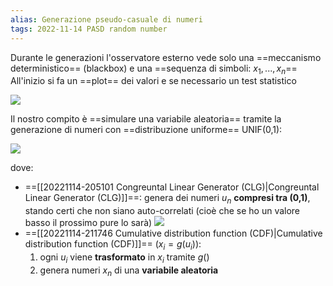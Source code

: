 ```yaml
---
alias: Generazione pseudo-casuale di numeri
tags: 2022-11-14 PASD random number
---
```


Durante le generazioni l'osservatore esterno vede solo una ==meccanismo deterministico== (blackbox) e una ==sequenza di simboli: $x_1,...,x_n$==
All'inizio si fa un ==plot== dei valori e se necessario un test statistico

![](Uni/PASD/img/plot.jpeg)

Il nostro compito è ==simulare una variabile aleatoria== tramite la generazione di numeri con ==distribuzione uniforme== UNIF(0,1):

![](Uni/PASD/img/gennum.jpeg)

dove:
- ==[[20221114-205101 Congreuntal Linear Generator (CLG)|Congreuntal Linear Generator (CLG)]]==: genera dei numeri $u_n$ **compresi tra (0,1)**, stando certi che non siano auto-correlati (cioè che se ho un valore basso il prossimo pure lo sarà)
	![](Uni/PASD/img/unplot.jpeg)
- ==[[20221114-211746 Cumulative distribution function (CDF)|Cumulative distribution function (CDF)]]== ($x_i=g(u_i)$):
	1. ogni $u_i$ viene **trasformato** in $x_i$ tramite $g()$
	2. genera numeri $x_n$ di una **variabile aleatoria**

